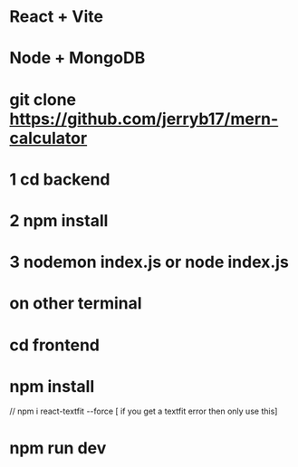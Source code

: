 # React + Vite
# Node + MongoDB

# git clone https://github.com/jerryb17/mern-calculator
# 1 cd backend
# 2 npm install
# 3 nodemon index.js or node index.js

# on other terminal 
# cd frontend
# npm install
// npm i react-textfit --force [ if you get a textfit error then only use this]
# npm run dev
